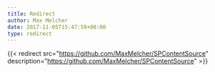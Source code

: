 ```yaml
---
title: Redirect
author: Max Melcher
date: 2017-11-05T15:47:59+00:00
type: redirect
---
```

{{< redirect src="https://github.com/MaxMelcher/SPContentSource" description="https://github.com/MaxMelcher/SPContentSource" >}}
